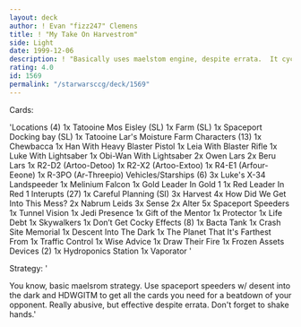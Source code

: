 ```yaml
---
layout: deck
author: ! Evan "fizz247" Clemens
title: ! "My Take On Harvestrom"
side: Light
date: 1999-12-06
description: ! "Basically uses maelstom engine, despite errata.  It cycles through your deck to get all the heavy hitters in 2-3 turns, Frozen Assets+Draw Their Fire to kill them in one big battle."
rating: 4.0
id: 1569
permalink: "/starwarsccg/deck/1569"
---
```

Cards: 

'Locations (4)
1x Tatooine Mos Eisley (SL)
1x  Farm (SL)
1x  Spaceport Docking bay (SL)
1x Tatooine Lar's Moisture Farm
Characters (13)
1x Chewbacca
1x Han With Heavy Blaster Pistol
1x Leia With Blaster Rifle
1x Luke With Lightsaber
1x Obi-Wan With Lightsaber
2x Owen Lars
2x Beru Lars
1x R2-D2 (Artoo-Detoo)
1x R2-X2 (Artoo-Extoo)
1x R4-E1 (Arfour-Eeone)
1x R-3PO (Ar-Threepio)
Vehicles/Starships (6)
3x Luke's X-34 Landspeeder
1x Melinium Falcon
1x Gold Leader In Gold 1
1x Red Leader In Red 1
Interupts (27)
1x Careful Planning (SI)
3x Harvest
4x How Did We Get Into This Mess?
2x Nabrum Leids
3x Sense
2x Alter
5x Spaceport Speeders
1x Tunnel Vision
1x Jedi Presence
1x Gift of the Mentor
1x Protector
1x Life Debt
1x Skywalkers
1x Don’t Get Cocky
Effects (8)
1x Bacta Tank
1x Crash Site Memorial
1x Descent Into The Dark
1x The Planet That It's Farthest From
1x Traffic Control
1x Wise Advice
1x Draw Their Fire
1x Frozen Assets
Devices (2)
1x Hydroponics Station
1x Vaporator
'

Strategy: '

You know, basic maelsrom strategy.	Use spaceport speeders w/ desent into the dark and HDWGITM to get all the cards you need for a beatdown of your opponent.  Really abusive, but effective despite errata.  Don't forget to shake hands.'
